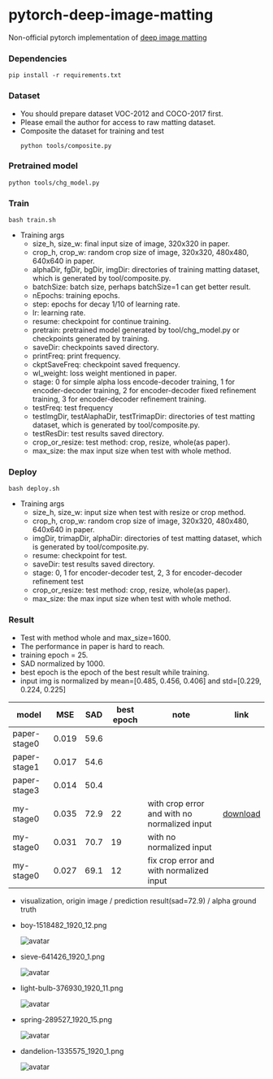 # pytorch-deep-image-matting

Non-official pytorch implementation of [deep image matting](http://openaccess.thecvf.com/content_cvpr_2017/papers/Xu_Deep_Image_Matting_CVPR_2017_paper.pdf)

### Dependencies
```
pip install -r requirements.txt
```

### Dataset
* You should prepare dataset VOC-2012 and COCO-2017 first.
* Please email the author for access to raw matting dataset.
* Composite the dataset for training and test
  ```
  python tools/composite.py
  ```

### Pretrained model
```
python tools/chg_model.py
```

### Train
```
bash train.sh
```
* Training args
  * size_h, size_w: final input size of image, 320x320 in paper.
  * crop_h, crop_w: random crop size of image, 320x320, 480x480, 640x640 in paper.
  * alphaDir, fgDir, bgDir, imgDir: directories of training matting dataset, which is generated by tool/composite.py.
  * batchSize: batch size, perhaps batchSize=1 can get better result.
  * nEpochs: training epochs.
  * step: epochs for decay 1/10 of learning rate.
  * lr: learning rate.
  * resume: checkpoint for continue training.
  * pretrain: pretrained model generated by tool/chg_model.py or checkpoints generated by training.
  * saveDir: checkpoints saved directory.
  * printFreq: print frequency.
  * ckptSaveFreq: checkpoint saved frequency.
  * wl_weight: loss weight mentioned in paper.
  * stage: 0 for simple alpha loss encode-decoder training, 1 for encoder-decoder training, 2 for encoder-decoder fixed refinement training, 3 for encoder-decoder refinement training.
  * testFreq: test frequency
  * testImgDir, testAlaphaDir, testTrimapDir: directories of test matting dataset, which is generated by tool/composite.py.
  * testResDir: test results saved directory.
  * crop_or_resize: test method: crop, resize, whole(as paper).
  * max_size: the max input size when test with whole method.
  

### Deploy
```
bash deploy.sh
```
* Training args
  * size_h, size_w: input size when test with resize or crop method.
  * crop_h, crop_w: random crop size of image, 320x320, 480x480, 640x640 in paper.
  * imgDir, trimapDir, alphaDir: directories of test matting dataset, which is generated by tool/composite.py.
  * resume: checkpoint for test.
  * saveDir: test results saved directory.
  * stage: 0, 1 for encoder-decoder test, 2, 3 for encoder-decoder refinement test
  * crop_or_resize: test method: crop, resize, whole(as paper).
  * max_size: the max input size when test with whole method.

### Result
* Test with method whole and max_size=1600.
* The performance in paper is hard to reach.
* training epoch = 25.
* SAD normalized by 1000.
* best epoch is the epoch of the best result while training.
* input img is normalized by mean=[0.485, 0.456, 0.406] and std=[0.229, 0.224, 0.225]

|     model    |  MSE  |  SAD | best epoch | note | link |
| ------------ | ----- | ---- | ---------- | ---- | ---- |
| paper-stage0 | 0.019 | 59.6 |            |      |      |
| paper-stage1 | 0.017 | 54.6 |            |      |      |
| paper-stage3 | 0.014 | 50.4 |            |      |      |
|   my-stage0  | 0.035 | 72.9 |     22     | with crop error and with no normalized input |[download](https://github.com/huochaitiantang/pytorch-deep-image-matting/releases/download/v1.0/my_stage0_sad_72.9.pth)   |
|   my-stage0  | 0.031 | 70.7 |     19     | with no normalized input |      |
|   my-stage0  | 0.027 | 69.1 |     12     | fix crop error and with normalized input |      |

 
* visualization, origin image / prediction result(sad=72.9) / alpha ground truth

* boy-1518482_1920_12.png

  ![avatar](/result/example/boy-1518482_1920_12.png)

* sieve-641426_1920_1.png

  ![avatar](/result/example/sieve-641426_1920_1.png)

* light-bulb-376930_1920_11.png

  ![avatar](/result/example/light-bulb-376930_1920_11.png)

* spring-289527_1920_15.png

  ![avatar](/result/example/spring-289527_1920_15.png)

* dandelion-1335575_1920_1.png

  ![avatar](/result/example/dandelion-1335575_1920_1.png)
